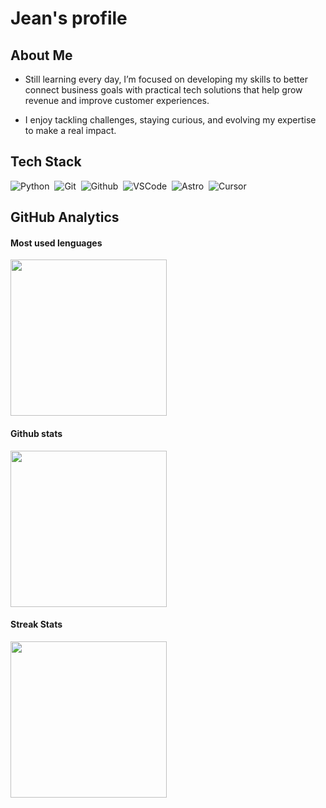 # Jean's profile

## About Me
* Still learning every day, I’m focused on developing my skills to better connect business goals with practical tech solutions that help grow revenue and improve customer experiences.

* I enjoy tackling challenges, staying curious, and evolving my expertise to make a real impact.

## Tech Stack 

![Python](https://img.shields.io/badge/-Python-9966ff?logo=python&logoColor=f1f1f1)&nbsp;
![Git](https://img.shields.io/badge/-Git-9966ff?logo=git&logoColor=f1f1f1)&nbsp;
![Github](https://img.shields.io/badge/-Github-9966ff?logo=github&logoColor=f1f1f1)&nbsp;
![VSCode](https://badgen.net/badge/icon/VSCode?icon=visualstudio&label=&color=9966ff&labelColor=9966ff&scale=1)&nbsp;
![Astro](https://img.shields.io/badge/-Astro-9966ff?logo=astro&logoColor=f1f1f1)&nbsp;
![Cursor](https://img.shields.io/badge/-Cursor-9966ff?logo=cursor&logoColor=f1f1f1)&nbsp;


## GitHub Analytics

#### Most used lenguages
<a href="https://github.com/jeangoo">
  <img height=250 align="center" src="https://github-readme-stats.vercel.app/api/top-langs/?username=jeangoo&theme=dark&hide_border=true&bg_color=0D1117&title_color=9966ff&size_weight=0&count_weight=1&card_width=400&hide_title=true" />
</a>

#### Github stats
<a href="https://github.com/jeangoo">
  <img height=250 align="center" src="https://github-readme-stats.vercel.app/api?username=jeangoo&theme=dark&show_icons=true&hide_border=true&icon_color=9966ff&bg_color=0D1117&title_color=9966ff&hide_title=true&card_width=100"/>
</a>

#### Streak Stats
<a href="https://github.com/jeangoo">
  <img height=250 align="center" src="https://streak-stats.demolab.com/?user=jeangoo&theme=dark&hide_border=true&date_format=M%20j%5B%2C%20Y%5D&mode=weekly&card_width=400&card_height=200&hide_border=true&icon_color=9966ff&background=0D1117&stroke=9966ff&ring=9966ff&currStreakLabel=9966ff&fire=9966ff"/>
</a>

